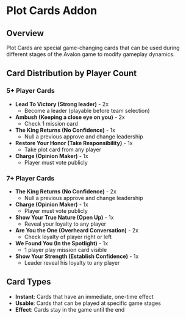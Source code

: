 # Plot Cards Addon

## Overview

Plot Cards are special game-changing cards that can be used during different stages of the Avalon game to modify gameplay dynamics.

## Card Distribution by Player Count

### 5+ Player Cards

- **Lead To Victory (Strong leader)** - 2x
  - Become a leader (playable before team selection)
- **Ambush (Keeping a close eye on you)** - 2x
  - Check 1 mission card
- **The King Returns (No Confidence)** - 1x
  - Null a previous approve and change leadership
- **Restore Your Honor (Take Responsibility)** - 1x
  - Take plot card from any player
- **Charge (Opinion Maker)** - 1x
  - Player must vote publicly

### 7+ Player Cards

- **The King Returns (No Confidence)** - 2x
  - Null a previous approve and change leadership
- **Charge (Opinion Maker)** - 1x
  - Player must vote publicly
- **Show Your True Nature (Open Up)** - 1x
  - Reveal your loyalty to any player
- **Are You the One (Overheard Conversation)** - 2x
  - Check loyalty of player right or left
- **We Found You (In the Spotlight)** - 1x
  - 1 player play mission card visible
- **Show Your Strength (Establish Confidence)** - 1x
  - Leader reveal his loyalty to any player

## Card Types

- **Instant**: Cards that have an immediate, one-time effect
- **Usable**: Cards that can be played at specific game stages
- **Effect**: Cards stay in the game until the end
